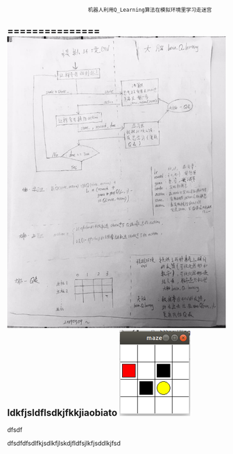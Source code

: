                               机器人利用Q_Learning算法在模拟环境里学习走迷宫
===============
![](Q_learning.jpeg)
ldkfjsldflsdkjfkkjiaobiato
![](env_Maze.png)
-----------------------
dfsdf

dfsdfdfsdlfkjsdlkfjlskdjfldfsjlkfjsddlkjfsd 
